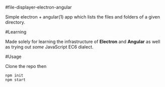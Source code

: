 #file-displayer-electron-angular

Simple electron + angular(1) app which lists the files and folders of a 
given directory.

#Learning

Made solely for learning the infrastructure of **Electron** and **Angular** 
as well as trying out *some* JavaScript EC6 dialect.

#Usage

Clone the repo then

```
npm init
npm start
```